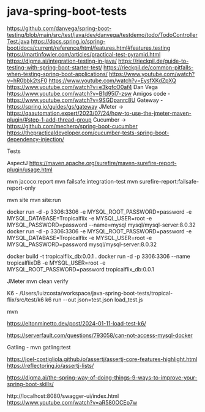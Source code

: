 # java-spring-boot-tests

https://github.com/danvega/spring-boot-testing/blob/main/src/test/java/dev/danvega/testdemo/todo/TodoControllerTest.java
https://docs.spring.io/spring-boot/docs/current/reference/html/features.html#features.testing
https://martinfowler.com/articles/practical-test-pyramid.html
https://digma.ai/integration-testing-in-java/
https://rieckpil.de/guide-to-testing-with-spring-boot-starter-test/
https://rieckpil.de/common-pitfalls-when-testing-spring-boot-applications/
https://www.youtube.com/watch?v=hR0bbk2tsF0
https://www.youtube.com/watch?v=EysfXKdZpXQ
https://www.youtube.com/watch?v=e3kgfcO0af4
Dan Vega https://www.youtube.com/watch?v=B1d95I7-zsw
Amigos code - https://www.youtube.com/watch?v=9SGDpanrc8U
Gateway - https://spring.io/guides/gs/gateway
JMeter -> https://qaautomation.expert/2023/07/24/how-to-use-the-jmeter-maven-plugin/#step-1-add-thread-group
Cucumber -> https://github.com/mechero/spring-boot-cucumber
https://thepracticaldeveloper.com/cucumber-tests-spring-boot-dependency-injection/

Tests

AspectJ
https://maven.apache.org/surefire/maven-surefire-report-plugin/usage.html

mvn jacoco:report
mvn failsafe:integration-test
mvn surefire-report:failsafe-report-only

mvn site
mvn site:run


docker run -d -p 3306:3306 -e MYSQL_ROOT_PASSWORD=password -e MYSQL_DATABASE=Tropicalflix -e MYSQL_USER=root -e MYSQL_PASSWORD=password --name=mysql mysql/mysql-server:8.0.32
docker run -d -p 3306:3306 -e MYSQL_ROOT_PASSWORD=password -e MYSQL_DATABASE=Tropicalflix -e MYSQL_USER=root -e MYSQL_PASSWORD=password mysql/mysql-server:8.0.32


docker build -t tropicalflix_db:0.0.1 .
docker run -d -p 3306:3306 --name tropicalflixDB -e MYSQL_USER=root -e MYSQL_ROOT_PASSWORD=password tropicalflix_db:0.0.1

JMeter
mvn clean verify

K6 - /Users/luizcosta/workspace/java-spring-boot-tests/tropical-flix/src/test/k6
k6 run --out json=test.json load_test.js

mvn 

https://eltonminetto.dev/post/2024-01-11-load-test-k6/

https://serverfault.com/questions/793058/can-not-access-mysql-docker

Gatling - mvn gatling:test

https://joel-costigliola.github.io/assertj/assertj-core-features-highlight.html
https://reflectoring.io/assertj-lists/

https://digma.ai/the-spring-way-of-doing-things-9-ways-to-improve-your-spring-boot-skills/

http://localhost:8080/swagger-ui/index.html
https://www.youtube.com/watch?v=aR580OCEp7w